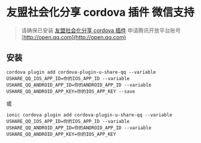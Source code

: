 # 友盟社会化分享 cordova 插件 微信支持

> 请确保已安装 [友盟社会化分享 cordova 插件](https://github.com/yccp/cordova-plugin-u-share.git)
申请腾讯开放平台账号 [http://open.qq.com](http://open.qq.com)

## 安装

```
cordova plugin add cordova-plugin-u-share-qq --variable USHARE_QQ_IOS_APP_ID=你的IOS_APP_ID --variable USHARE_QQ_ANDROID_APP_ID=你的ANDROID_APP_ID --variable USHARE_QQ_ANDROID_APP_KEY=你的IOS_APP_KEY --save
```
或
```
ionic cordova plugin add cordova-plugin-u-share-qq --variable USHARE_QQ_IOS_APP_ID=你的IOS_APP_ID --variable USHARE_QQ_ANDROID_APP_ID=你的ANDROID_APP_ID --variable USHARE_QQ_ANDROID_APP_KEY=你的IOS_APP_KEY
```